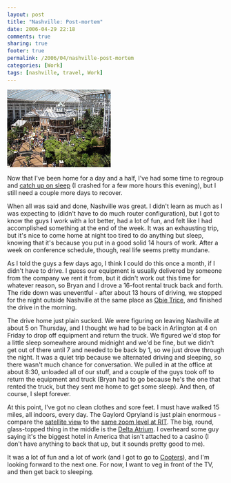 ```yaml
---
layout: post
title: "Nashville: Post-mortem"
date: 2006-04-29 22:18
comments: true
sharing: true
footer: true
permalink: /2006/04/nashville-post-mortem
categories: [Work]
tags: [nashville, travel, Work]
---
```

<div class="imgRight"><a href="http://www.flickr.com/photos/brockli/137030652/" title="Delta Atrium"><img src="/files/images/137030652_a6991f8c9c_m.jpg" width="240" height="180" alt="Delta Atrium" /></a></div>

Now that I've been home for a day and a half, I've had some time to regroup and <a href="/archives/2006/04/nashville_aftermath.php">catch up on sleep</a> (I crashed for a few more hours this evening), but I still need a couple more days to recover.

When all was said and done, Nashville was great.  I didn't learn as much as I was expecting to (didn't have to do much router configuration), but I got to know the guys I work with a lot better, had a lot of fun, and felt like I had accomplished something at the end of the week.  It was an exhausting trip, but it's nice to come home at night too tired to do anything but sleep, knowing that it's because you put in a good solid 14 hours of work.  After a week on conference schedule, though, real life seems pretty mundane.

As I told the guys a few days ago, I think I could do this once a month, if I didn't have to drive.  I guess our equipment is usually delivered by someone from the company we rent it from, but it didn't work out this time for whatever reason, so Bryan and I drove a 16-foot rental truck back and forth.  The ride down was uneventful - after about 13 hours of driving, we stopped for the night outside Nashville at the same place as <a href="http://www.flickr.com/photos/brockli/137030102/in/set-72057594120257445/">Obie Trice</a>, and finished the drive in the morning.

The drive home just plain sucked.  We were figuring on leaving Nashville at about 5 on Thursday, and I thought we had to be back in Arlington at 4 on Friday to drop off equipment and return the truck.  We figured we'd stop for a little sleep somewhere around midnight and we'd be fine, but we didn't get out of there until 7 and needed to be back by 1, so we just drove through the night.  It was a quiet trip because we alternated driving and sleeping, so there wasn't much chance for conversation.  We pulled in at the office at about 8:30, unloaded all of our stuff, and a couple of the guys took off to return the equipment and truck (Bryan had to go because he's the one that rented the truck, but they sent me home to get some sleep).  And then, of course, I slept forever.

At this point, I've got no clean clothes and sore feet.  I must have walked 15 miles, all indoors, every day.  The Gaylord Opryland is just plain enormous - compare the <a href="http://www.google.com/maps?f=l&hl=en&q=gaylord+opryland&near=nashville,+tn&ll=36.211844,-86.693759&spn=0.005618,0.010064&t=k&om=1">satellite view</a> to the <a href="http://www.google.com/maps?f=l&hl=en&q=rit&near=rochester,+ny&ll=43.084248,-77.675925&spn=0.005085,0.010064&t=k&om=1">same zoom level at RIT</a>.  The big, round, glass-topped thing in the middle is the <a href="http://www.flickr.com/photos/brockli/137030838/in/set-72057594120257445/">Delta Atrium</a>.  I overheard some guy saying it's the biggest hotel in America that isn't attached to a casino (I don't have anything to back that up, but it sounds pretty good to me).

It was a lot of fun and a lot of work (and I got to go to <a href="http://www.flickr.com/photos/brockli/137030960/in/set-72057594120257445/">Cooters</a>), and I'm looking forward to the next one.  For now, I want to veg in front of the TV, and then get back to sleeping.
